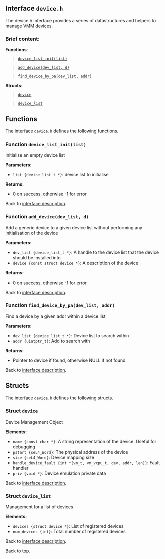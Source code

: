 <!--
     Copyright 2020, Data61
     Commonwealth Scientific and Industrial Research Organisation (CSIRO)
     ABN 41 687 119 230.

     This software may be distributed and modified according to the terms of
     the BSD 2-Clause license. Note that NO WARRANTY is provided.
     See "LICENSE_BSD2.txt" for details.

     @TAG(DATA61_BSD)
-->

## Interface `device.h`

The device.h interface provides a series of datastructures and helpers to manage VMM devices.

### Brief content:

**Functions**:

> [`device_list_init(list)`](#function-device_list_initlist)

> [`add_device(dev_list, d)`](#function-add_devicedev_list-d)

> [`find_device_by_pa(dev_list, addr)`](#function-find_device_by_padev_list-addr)



**Structs**:

> [`device`](#struct-device)

> [`device_list`](#struct-device_list)


## Functions

The interface `device.h` defines the following functions.

### Function `device_list_init(list)`

Initialise an empty device list

**Parameters:**

- `list {device_list_t *}`: device list to initialise

**Returns:**

- 0 on success, otherwise -1 for error

Back to [interface description](#module-deviceh).

### Function `add_device(dev_list, d)`

Add a generic device to a given device list without performing any initialisation of the device

**Parameters:**

- `dev_list {device_list_t *}`: A handle to the device list that the device should be installed into
- `device {const struct device *}`: A description of the device

**Returns:**

- 0 on success, otherwise -1 for error

Back to [interface description](#module-deviceh).

### Function `find_device_by_pa(dev_list, addr)`

Find a device by a given addr within a device list

**Parameters:**

- `dev_list {device_list_t *}`: Device list to search within
- `addr {uintptr_t}`: Add to search with

**Returns:**

- Pointer to device if found, otherwise NULL if not found

Back to [interface description](#module-deviceh).


## Structs

The interface `device.h` defines the following structs.

### Struct `device`

Device Management Object


**Elements:**

- `name {const char *}`: A string representation of the device. Useful for debugging
- `pstart {seL4_Word}`: The physical address of the device
- `size {seL4_Word}`: Device mapping size
- `handle_device_fault {int *(vm_t, vm_vcpu_t, dev, addr, len)}`: Fault handler
- `priv {void *}`: Device emulation private data

Back to [interface description](#module-deviceh).

### Struct `device_list`

Management for a list of devices

**Elements:**

- `devices {struct device *}`: List of registered devices
- `num_devices {int}`: Total number of registered devices

Back to [interface description](#module-deviceh).


Back to [top](#).

